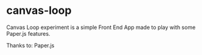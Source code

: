 # canvas-loop

Canvas Loop experiment is a simple Front End App made to play with some Paper.js features.

Thanks to: Paper.js
